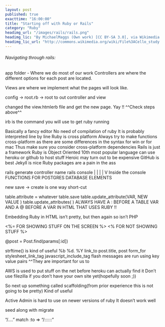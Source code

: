 ```yaml
---
layout: post
published: true
exacttime: "16:00:00"
title: "Starting off with Ruby or Rails"
category: "Ruby"
headimg_url: "/images/rails/rails.png"
headimg_lic: "By MichaelMaggs (Own work) [CC BY-SA 3.0], via Wikimedia Commons"
headimg_lic_url: "http://commons.wikimedia.org/wiki/File%3ACello_study.jpg"
---
```

###### Navigating through rails:

app folder - Where we do most of our work 
Controllers are where the different options for each post are located.

Views are where we implement what the pages will look like.

config -> root.rb -> root to out controller and view

changed the view.htmlerb file and get the new page.
Yay !!
^^Check steps above^^

irb is the command you will use to get ruby running 

Basically a fancy editor 
No need of compilation of ruby 
It is probably interpreted line by line 
Ruby is cross platform 
Always try to make functions cross-platform as there are some differences in the syntax for win or for mac 
Thus make sure you consider cross-platform dependencies Rails is just a framework 
Ruby is Object Oriented 
10th most popular language 
can use heroku or github to host stuff
Heroic may turn out to be expensive 
GitHub is best 
Jekyll is nice 
Ruby packages are a pain in the ass 

rails generate controller name
rails console 
 |
 |
 |
 |
 V
Inside the console 
FUNCTIONS FOR POSTGRES DATABASE ELEMENTS

new
save -> create is one way short-cut

table.attribute = whatever
table.save
table.update_attribute(VAR, NEW VALUE )
table.update_attributes(    )
ALWAYS HAVE A : BEFORE A TABLE VAR AND A @ BEFORE A VAR IN HTML THAT USES RUBY !!

Embedding Ruby in HTML isn’t pretty, but then again so isn’t PHP 

<%= FOR SHOWING STUFF ON THE SCREEN %>
<% FOR NOT SHOWING STUFF %>

 @post = Post.find(params[:id])

strftime() is kind of useful
%b %d. %Y
link_to post.title, post
form_for 
stylesheet_link_tag
javascript_include_tag
flash messages are run using key value pairs 
^^They are important for us to 

AWS is used to put stuff on the net before heroku can actually find it 
Don’t use filezilla if you don’t have your own site yet(hopefully soon ;))

So next up something called scaffolding(from prior experience this is not going to be pretty)
Kind of useful

Active Admin is hard to use on newer versions of ruby 
It doesn’t work well

seed along with migrate

“/….” match :to => “/::::::”
